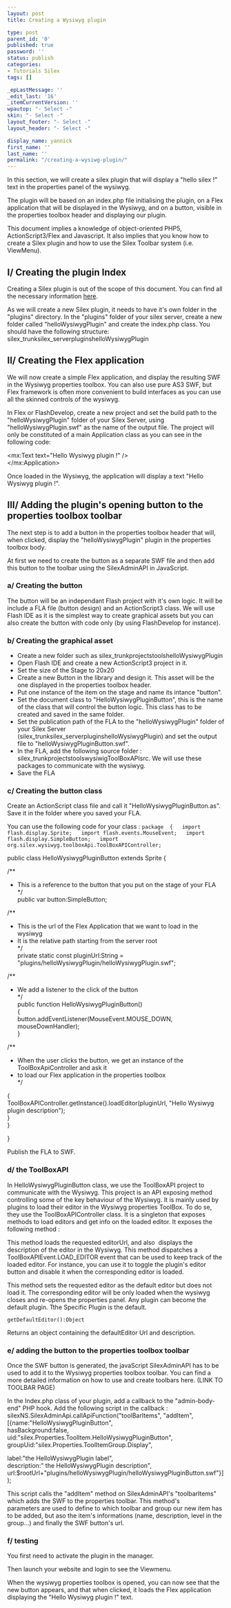 ```yaml
---
layout: post
title: Creating a Wysiwyg plugin

type: post
parent_id: '0'
published: true
password: ''
status: publish
categories:
- Tutorials Silex
tags: []

_epLastMessage: ''
_edit_last: '16'
_itemCurrentVersion: ''
wpautop: "- Select -"
skin: "- Select -"
layout_footer: "- Select -"
layout_header: "- Select -"

display_name: yannick
first_name: ''
last_name: ''
permalink: "/creating-a-wysiwg-plugin/"
---
```


In this section, we will create a silex plugin that will display a "hello silex !" text in the properties panel of the wysiwyg.

The plugin will be based on an index.php file initialising the plugin, on a Flex application that will be displayed in the Wysiwyg, and on a button, visible in the properties toolbox header and displaying our plugin.

This document implies a knowledge of object-oriented PHP5, ActionScript3/Flex and Javascript. It also implies that you know how to create a Silex plugin and how to use the Silex Toolbar system (i.e. ViewMenu).

I/ Creating the plugin Index
----------------------------

Creating a Silex plugin is out of the scope of this document. You can find all the necessary information [here](http://community.silexlabs.org/silex/codex/?page_id=10).

As we will create a new Silex plugin, it needs to have it's own folder in the "plugins" directory. In the "plugins" folder of your silex server, create a new folder called "helloWysiwygPlugin" and create the index.php class. You should have the following
structure: silex_trunksilex_serverpluginshelloWysiwygPlugin

II/ Creating the Flex application
---------------------------------

We will now create a simple Flex application, and display the resulting SWF in the Wysiwyg properties toolbox. You can also use pure AS3 SWF, but Flex framework is often more convenient to build interfaces as you can use all the skinned controls of the wysiwyg.

In Flex or FlashDevelop, create a new project and set the build path to the "helloWysiwygPlugin" folder of your Silex Server, using "helloWysiwygPlugin.swf" as the name of the output file. The project will only be constituted of a main Application class as you can see in the following
code: 
<?xml version="1.0" encoding="utf-8"?>  

<mx:Text text="Hello Wysiwyg plugin !" />  
</mx:Application>

Once loaded in the Wysiwyg, the application will display a text "Hello Wysiwyg plugin !".

III/ Adding the plugin's opening button to the properties toolbox toolbar
-------------------------------------------------------------------------

The next step is to add a button in the properties toolbox header that will, when clicked, display the "helloWysiwygPlugin" plugin in the properties toolbox body.

At first we need to create the button as a separate SWF file and then add this button to the toolbar using the SilexAdminAPI in JavaScript.

### a/ Creating the button

The button will be an independant Flash project with it's own logic. It will be include a FLA file (button design) and an ActionScript3 class. We will use Flash IDE as it is the simplest way to create graphical assets but you can also create the button with code only (by using FlashDevelop for instance).

### b/ Creating the graphical asset

*   Create a new folder such as silex_trunkprojectstoolshelloWysiwygPlugin
*   Open Flash IDE and create a new ActionScript3 project in it.
*   Set the size of the Stage to 20x20
*   Create a new Button in the library and design it. This asset will be the one displayed in the properties toolbox header.
*   Put one instance of the item on the stage and name its intance "button".
*   Set the document class to "HelloWysiwygPluginButton", this is the name of the class that will control the button logic. This class has to be created and saved in the same folder.
*   Set the publication path of the FLA to the "helloWysiwygPlugin" folder of your Silex Server (silex_trunksilex_serverpluginshelloWysiwygPlugin) and set the output file to "helloWysiwygPluginButton.swf".
*   In the FLA, add the following source folder
: silex_trunkprojectstoolswysiwigToolBoxAPIsrc. We will use these packages to communicate with the wysiwyg.
*   Save the FLA

### c/ Creating the button class

Create an ActionScript class file and call it "HelloWysiwygPluginButton.as". Save it in the folder where you saved your FLA.

You can use the following code for your class
: 
`package  {  
import flash.display.Sprite;  
import flash.events.MouseEvent;  
import flash.display.SimpleButton;  
import org.silex.wysiwyg.toolboxApi.ToolBoxAPIController;`

public class HelloWysiwygPluginButton extends Sprite {

/**  
* This is a reference to the button that you put on the stage of your FLA  
*/  
public var button:SimpleButton;

/**  
* This is the url of the Flex Application that we want to load in the wysiwyg  
* It is the relative path starting from the server root  
*/  
private static const pluginUrl:String = "plugins/helloWysiwygPlugin/helloWysiwygPlugin.swf";

/**  
* We add a listener to the click of the button  
*/  
public function HelloWysiwygPluginButton()  
{  
button.addEventListener(MouseEvent.MOUSE_DOWN, mouseDownHandler);  
}

/**  
* When the user clicks the button, we get an instance of the ToolBoxApiController and ask it  
* to load our Flex application in the properties toolbox  
*/  

{  
ToolBoxAPIController.getInstance().loadEditor(pluginUrl, "Hello Wysiwyg plugin description");  
}  
}

}

Publish the FLA to SWF.

### d/ the ToolBoxAPI

In HelloWysiwygPluginButton class, we use the ToolBoxAPI project to communicate with the Wysiwyg. This project is an API exposing method controlling some of the key behaviour of the Wysiwyg. It is mainly used by plugins to load their editor in the Wysiwyg properties ToolBox. To do se, they use the ToolBoxAPIController class. It is a singleton that exposes methods to load editors and get info on the loaded editor. It exposes the following method
: 


This method loads the requested editorUrl, and also  displays the description of the editor in the Wysiwyg. This method dispatches a ToolBoxAPIEvent.LOAD_EDITOR event that can be used to keep track of the loaded editor. For instance, you can use it to toggle the plugin's editor button and disable it when the corresponding editor is loaded.



This method sets the requested editor as the default editor but does not load it. The corresponding editor will be only loaded when the wysiwyg closes and re-opens the properties panel. Any plugin can become the default plugin. Tthe Specific Plugin is the default.

`getDefaultEditor():Object`

Returns an object containing the defaultEditor Url and description.

### e/ adding the button to the properties toolbox toolbar

Once the SWF button is generated, the javaScript SilexAdminAPI has to be used to add it to the Wysiwyg properties toolbox toolbar. You can find a more detailed information on how to use and create toolbars here. (LINK TO TOOLBAR PAGE)

In the Index.php class of your plugin, add a callback to the "admin-body-end" PHP hook. Add the following script in the callback
: 
silexNS.SilexAdminApi.callApiFunction("toolBarItems", "addItem",  
[{name:"HelloWysiwygPluginButton",  
hasBackground:false,  
uid:"silex.Properties.ToolItem.HelloWysiwygPluginButton",  
groupUid:"silex.Properties.ToolItemGroup.Display",  

label:"the HelloWysiwygPlugin label",  
description:" the HelloWysiwygPlugin description",  
url:$rootUrl+"plugins/helloWysiwygPlugin/helloWysiwygPluginButton.swf"}]);

This script calls the "addItem" method on SilexAdminAPI's "toolbarItems" which adds the SWF to the properties toolbar. This method's parameters are used to define to which toolbar and group our new item has to be added, but aso the item's informations (name, description, level in the group...) and finally the SWF button's url.

### f/ testing

You first need to activate the plugin in the manager.

Then launch your website and login to see the Viewmenu.

When the wysiwyg properties toolbox is opened, you can now see that the new button appears, and that when clicked, it loads the Flex application displaying the "Hello Wysiwyg plugin !" text.